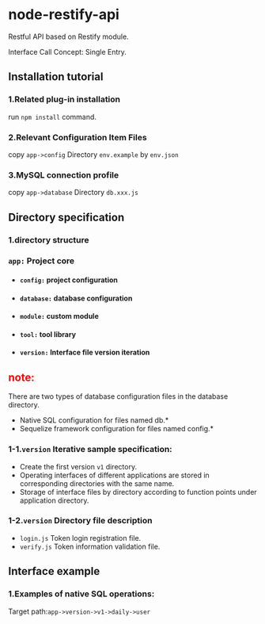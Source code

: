 # node-restify-api
Restful API based on Restify module.

Interface Call Concept: Single Entry.

## Installation tutorial

### 1.Related plug-in installation
run <code>npm install</code> command.

### 2.Relevant Configuration Item Files
copy <code>app->config</code> Directory <code>env.example</code> by <code>env.json</code>

### 3.MySQL connection profile
copy <code>app->database</code> Directory <code>db.xxx.js</code>

## Directory specification
### 1.directory structure

### <code>app:</code> Project core
- #### <code>config:</code> project configuration
- #### <code>database:</code> database configuration
- #### <code>module:</code> custom module
- #### <code>tool:</code> tool library
- #### <code>version:</code> Interface file version iteration

## <font color=#f00>note:</font>

There are two types of database configuration files in the database directory.
- Native SQL configuration for files named db.*
- Sequelize framework configuration for files named config.*

### 1-1.<code>version</code> Iterative sample specification:
- Create the first version <code>v1</code> directory.
- Operating interfaces of different applications are stored in corresponding directories with the same name.
- Storage of interface files by directory according to function points under application directory.

### 1-2.<code>version</code> Directory file description
- <code>login.js</code> Token login registration file.
- <code>verify.js</code> Token information validation file.

## Interface example
### 1.Examples of native SQL operations:
Target path:<code>app->version->v1->daily->user</code>

